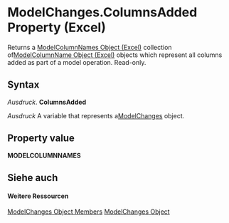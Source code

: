 
# ModelChanges.ColumnsAdded Property (Excel)

Returns a [ModelColumnNames Object (Excel)](3a8a966f-b987-a77b-1d4c-eb7b35179f8b.md) collection of[ModelColumnName Object (Excel)](63a5eefe-b54d-0075-c116-8a752c881834.md) objects which represent all columns added as part of a model operation. Read-only.


## Syntax

 _Ausdruck_. **ColumnsAdded**

 _Ausdruck_ A variable that represents a[ModelChanges](fd2388eb-48ab-c238-2ffa-8c3f6d20fe36.md) object.


## Property value

 **MODELCOLUMNNAMES**


## Siehe auch


#### Weitere Ressourcen


[ModelChanges Object Members](http://msdn.microsoft.com/library/9ecee580-b4aa-9e89-1a6e-70ee31552ec7%28Office.15%29.aspx)
[ModelChanges Object](fd2388eb-48ab-c238-2ffa-8c3f6d20fe36.md)